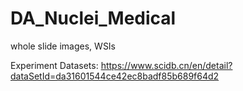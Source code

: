 # DA_Nuclei_Medical


whole slide images, WSIs

Experiment Datasets: https://www.scidb.cn/en/detail?dataSetId=da31601544ce42ec8badf85b689f64d2
